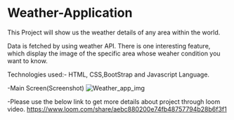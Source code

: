 # Weather-Application
This Project will show us the weather details of any area within the world.

Data is fetched by using weather API.
There is one interesting feature, which display the image of the specific area whose weaher condition you want to know.

Technologies used:-
HTML, CSS,BootStrap and Javascript Language.

-Main Screen(Screenshot)
![Weather_app_img](https://user-images.githubusercontent.com/107272799/190889191-22442b27-71a9-44d1-863e-1b7a44863165.PNG)

-Please use the below link to get more details about project through loom video.
https://www.loom.com/share/aebc880200e74fb48757794b28b6f3f1





